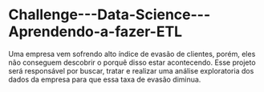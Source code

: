 # Challenge---Data-Science---Aprendendo-a-fazer-ETL
Uma empresa vem sofrendo alto índice de evasão de clientes, porém, eles não conseguem descobrir o porquê disso estar acontecendo. Esse projeto será  responsável por buscar, tratar e realizar uma análise exploratoria dos dados da empresa para que essa taxa de evasão diminua.
